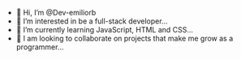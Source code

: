 - 👋 Hi, I’m @Dev-emiliorb
- 👀 I’m interested in be a full-stack developer...
- 🌱 I’m currently learning JavaScript, HTML and CSS...
- 💞️ I am looking to collaborate on projects that make me grow as a programmer...
